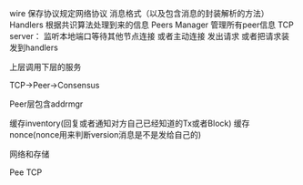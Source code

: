 wire 保存协议规定网络协议 消息格式（以及包含消息的封装解析的方法）
Handlers 根据共识算法处理到来的信息
Peers Manager 管理所有peer信息
TCP server： 监听本地端口等待其他节点连接 或者主动连接 发出请求 或者把请求装发到handlers




上层调用下层的服务

TCP->Peer->Consensus

Peer层包含addrmgr

缓存inventory(回复或者通知对方自己已经知道的Tx或者Block)
缓存nonce(nonce用来判断version消息是不是发给自己的)

网络和存储



Pee
TCP
